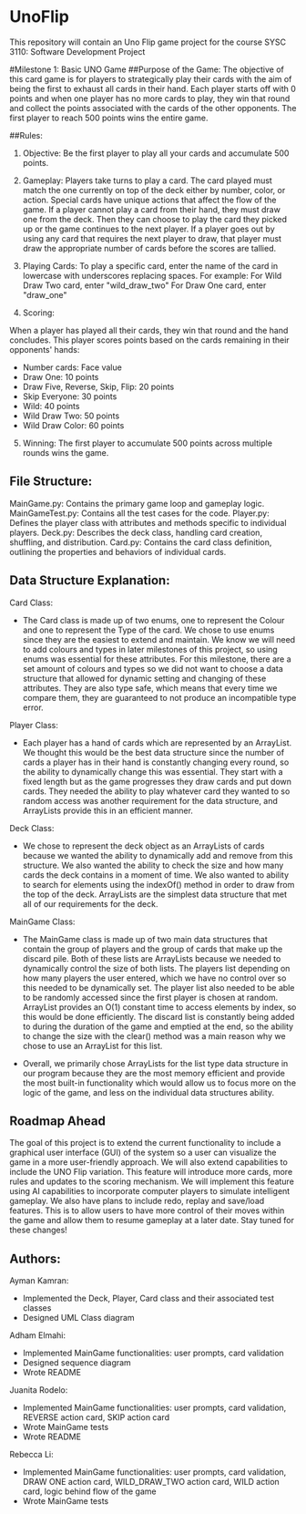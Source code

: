 # UnoFlip
This repository will contain an Uno Flip game project for the course SYSC 3110: Software Development Project

#Milestone 1: Basic UNO Game
##Purpose of the Game:
The objective of this card game is for players to strategically play their cards with the aim of being the
first to exhaust all cards in their hand. Each player starts off with 0 points and when one player has no more cards
to play, they win that round and collect the points associated with the cards of the other opponents. The first player
to reach 500 points wins the entire game.

##Rules:

1) Objective: Be the first player to play all your cards and accumulate 500 points.

2) Gameplay: Players take turns to play a card.
   The card played must match the one currently on top of the deck either by number, color, or action.
   Special cards have unique actions that affect the flow of the game.
   If a player cannot play a card from their hand, they must draw one from the deck. Then they can choose to play the card
   they picked up or the game continues to the next player.
   If a player goes out by using any card that requires the next player to draw, that player must draw the
   appropriate number of cards before the scores are tallied.

3) Playing Cards: To play a specific card, enter the name of the card in lowercase with underscores replacing spaces.
   For example:
   For Wild Draw Two card, enter "wild_draw_two"
   For Draw One card, enter "draw_one"

4) Scoring:

When a player has played all their cards, they win that round and the hand concludes. This player scores points
based on the cards remaining in their opponents' hands:
* Number cards: Face value
* Draw One: 10 points
* Draw Five, Reverse, Skip, Flip: 20 points
* Skip Everyone: 30 points
* Wild: 40 points
* Wild Draw Two: 50 points
* Wild Draw Color: 60 points

5) Winning: The first player to accumulate 500 points across multiple rounds wins the game.

## File Structure:

MainGame.py: Contains the primary game loop and gameplay logic.
MainGameTest.py: Contains all the test cases for the code.
Player.py: Defines the player class with attributes and methods specific to individual players.
Deck.py: Describes the deck class, handling card creation, shuffling, and distribution.
Card.py: Contains the card class definition, outlining the properties and behaviors of individual cards.

## Data Structure Explanation:

Card Class:
* The Card class is made up of two enums, one to represent the Colour and one to represent the Type of the card.
  We chose to use enums since they are the easiest to extend and maintain. We know we will need to add colours and
  types in later milestones of this project, so using enums was essential for these attributes. For this milestone,
  there are a set amount of colours and types so we did not want to choose a data structure that allowed for dynamic
  setting and changing of these attributes. They are also type safe, which means that every time we compare them,
  they are guaranteed to not produce an incompatible type error.

Player Class:
* Each player has a hand of cards which are represented by an ArrayList. We thought this would be the best data
  structure since the number of cards a player has in their hand is constantly changing every round, so the ability
  to dynamically change this was essential. They start with a fixed length but as the game progresses they draw cards
  and put down cards. They needed the ability to play whatever card they wanted to so random access was another
  requirement for the data structure, and ArrayLists provide this in an efficient manner.

Deck Class:
* We chose to represent the deck object as an ArrayLists of cards because we wanted the ability to dynamically add and
  remove from this structure. We also wanted the ability to check the size and how many cards the deck contains in a
  moment of time. We also wanted to ability to search for elements using the indexOf() method in order to draw from the
  top of the deck. ArrayLists are the simplest data structure that met all of our requirements for the deck.

MainGame Class:
* The MainGame class is made up of two main data structures that contain the group of players and the group of cards
  that make up the discard pile. Both of these lists are ArrayLists because we needed to dynamically control the size
  of both lists. The players list depending on how many players the user entered, which we have no control over so this
  needed to be dynamically set. The player list also needed to be able to be randomly accessed since the first player
  is chosen at random. ArrayList provides an O(1) constant time to access elements by index, so this would be done
  efficiently. The discard list is constantly being added to during the duration of the game and emptied at the end,
  so the ability to change the size with the clear() method was a main reason why we chose to use an ArrayList for this
  list.

* Overall, we primarily chose ArrayLists for the list type data structure in our program because they are the most
  memory efficient and provide the most built-in functionality which would allow us to focus more on the logic of the
  game, and less on the individual data structures ability.

## Roadmap Ahead
The goal of this project is to extend the current functionality to include a graphical user interface (GUI) 
of the system so a user can visualize the game in a more user-friendly approach. We will also extend 
capabilities to include the UNO Flip variation. This feature will introduce more cards, more rules and updates
to the scoring mechanism. We will implement this feature using AI capabilities to incorporate computer players
to simulate intelligent gameplay. We also have plans to include redo, replay and save/load features. This is
to allow users to have more control of their moves within the game and allow them to resume gameplay at a 
later date. Stay tuned for these changes!


## Authors:

Ayman Kamran:
* Implemented the Deck, Player, Card class and their associated test classes
* Designed UML Class diagram

Adham Elmahi:
* Implemented MainGame functionalities: user prompts, card validation
* Designed sequence diagram
* Wrote README

Juanita Rodelo:
* Implemented MainGame functionalities: user prompts, card validation, REVERSE action card, SKIP action card
* Wrote MainGame tests
* Wrote README

Rebecca Li:
* Implemented MainGame functionalities: user prompts, card validation, DRAW ONE action card, WILD_DRAW_TWO 
  action card, WILD action card, logic behind flow of the game
* Wrote MainGame tests